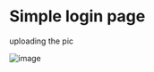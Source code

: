 # Simple login page 
uploading the pic

![image](https://github.com/Bijan-K/NextJS-PicoCss-LoginForm/assets/80640045/690c7240-6ad8-46f2-89c5-be68bdeeb233)

